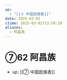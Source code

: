 ```yaml
---
up:
  - "[[⑦ 中国民族表]]"
date: 2025-03-01
ctime: 2025-03-01T13:58:10
aliases:
  - 阿昌族
---
```


# ⑦62 阿昌族

- up: [[⑦ 中国民族表]]
